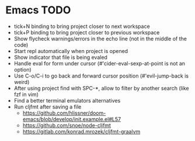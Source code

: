 # Emacs TODO

- tick+N binding to bring project closer to next workspace
- tick+P binding to bring project closer to previous workspace
- Show flycheck warnings/errors in the echo line (not in the middle of the code)
- Start repl automatically when project is opened
- Show indicator that file is being evaled
- Handle eval for form under cursor (#'cider-eval-sexp-at-point is not an option)
- Use C-o/C-i to go back and forward cursor position (#'evil-jump-back is weird)
- After using project find with SPC-*, allow to filter by another search (like fzf in vim)
- Find a better terminal emulators alternatives
- Run cljfmt after saving a file 
  - https://github.com/hlissner/doom-emacs/blob/develop/init.example.el#L57
  - https://github.com/snoe/node-cljfmt
  - https://gitlab.com/konrad.mrozek/cljfmt-graalvm
